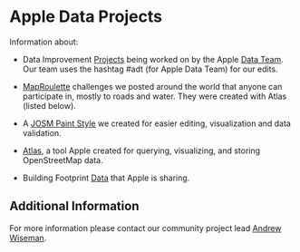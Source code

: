 # Apple Data Projects

Information about:

* Data Improvement [Projects](https://github.com/osmlab/appledata/issues) being worked on by the Apple [Data Team](https://github.com/osmlab/appledata/wiki/Data-Team). Our team uses the hashtag #adt (for Apple Data Team) for our edits.   

* [MapRoulette](https://github.com/osmlab/appledata/wiki/MapRoulette-Challenges) challenges we posted around the world that anyone can participate in, mostly to roads and water. They were created with Atlas (listed below).

* A [JOSM Paint Style](https://github.com/osmlab/applepaintstyles) we created for easier editing, visualization and data validation.

* [Atlas](https://github.com/osmlab/atlas), a tool Apple created for querying, visualizing, and storing OpenStreetMap data.

* Building Footprint [Data](https://github.com/osmlab/appledata/blob/master/BUILDINGS.md) that Apple is sharing.

## Additional Information
For more information please contact our community project lead [Andrew Wiseman](https://www.openstreetmap.org/user/andrewwiseman). 
